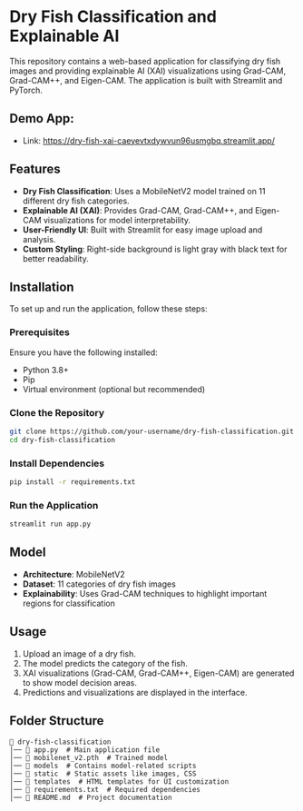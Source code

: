 # Dry Fish Classification and Explainable AI

This repository contains a web-based application for classifying dry fish images and providing explainable AI (XAI) visualizations using Grad-CAM, Grad-CAM++, and Eigen-CAM. The application is built with Streamlit and PyTorch.

## Demo App: 
- Link: https://dry-fish-xai-caeyevtxdywvun96usmgbq.streamlit.app/

## Features
- **Dry Fish Classification**: Uses a MobileNetV2 model trained on 11 different dry fish categories.
- **Explainable AI (XAI)**: Provides Grad-CAM, Grad-CAM++, and Eigen-CAM visualizations for model interpretability.
- **User-Friendly UI**: Built with Streamlit for easy image upload and analysis.
- **Custom Styling**: Right-side background is light gray with black text for better readability.

## Installation
To set up and run the application, follow these steps:

### Prerequisites
Ensure you have the following installed:
- Python 3.8+
- Pip
- Virtual environment (optional but recommended)

### Clone the Repository
```sh
git clone https://github.com/your-username/dry-fish-classification.git
cd dry-fish-classification
```

### Install Dependencies
```sh
pip install -r requirements.txt
```

### Run the Application
```sh
streamlit run app.py
```

## Model
- **Architecture**: MobileNetV2
- **Dataset**: 11 categories of dry fish images
- **Explainability**: Uses Grad-CAM techniques to highlight important regions for classification

## Usage
1. Upload an image of a dry fish.
2. The model predicts the category of the fish.
3. XAI visualizations (Grad-CAM, Grad-CAM++, Eigen-CAM) are generated to show model decision areas.
4. Predictions and visualizations are displayed in the interface.

## Folder Structure
```
📂 dry-fish-classification
│── 📄 app.py  # Main application file
│── 📄 mobilenet_v2.pth  # Trained model
│── 📂 models  # Contains model-related scripts
│── 📂 static  # Static assets like images, CSS
│── 📂 templates  # HTML templates for UI customization
│── 📂 requirements.txt  # Required dependencies
│── 📂 README.md  # Project documentation
```

